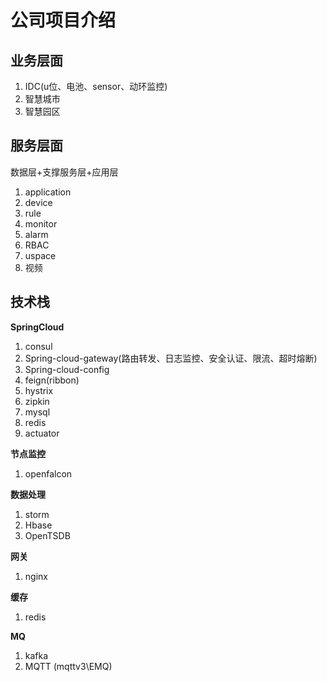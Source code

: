 # 公司项目介绍



## 业务层面

1. IDC(u位、电池、sensor、动环监控)
2. 智慧城市
3. 智慧园区



## 服务层面

数据层+支撑服务层+应用层

1. application
2. device
3. rule
4. monitor
5. alarm
6. RBAC
7. uspace
8. 视频



## 技术栈

**SpringCloud**

1. consul
2. Spring-cloud-gateway(路由转发、日志监控、安全认证、限流、超时熔断)
3. Spring-cloud-config
4. feign(ribbon)
5. hystrix
6. zipkin
7. mysql
8. redis
9. actuator



**节点监控**

1. openfalcon



**数据处理**

1. storm
2. Hbase
3. OpenTSDB



**网关**

1. nginx



**缓存**

1. redis



**MQ**

1. kafka
2. MQTT (mqttv3\EMQ)



